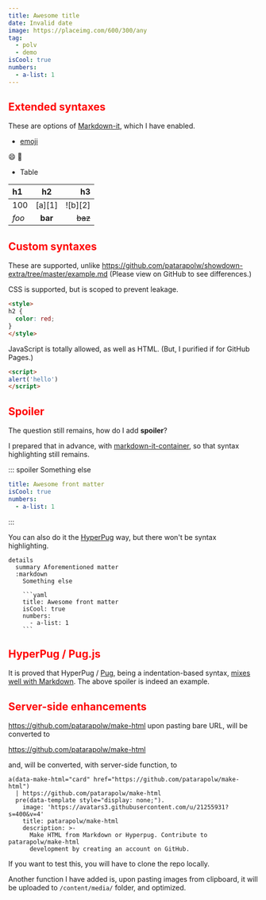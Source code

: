 ```yaml
---
title: Awesome title
date: Invalid date
image: https://placeimg.com/600/300/any
tag:
  - polv
  - demo
isCool: true
numbers:
  - a-list: 1
---
```


## Extended syntaxes

These are options of [Markdown-it](https://github.com/markdown-it/markdown-it), which I have enabled.

- [emoji](https://github.com/markdown-it/markdown-it-emoji)

:smile: :100:

- Table

| h1    |    h2   |      h3 |
|:------|:-------:|--------:|
| 100   | [a][1]  | ![b][2] |
| *foo* | **bar** | ~~baz~~ |

<!-- excerpt -->

## Custom syntaxes

These are supported, unlike <https://github.com/patarapolw/showdown-extra/tree/master/example.md> (Please view on GitHub to see differences.)

CSS is supported, but is scoped to prevent leakage.

```html
<style>
h2 {
  color: red;
}
</style>
```

<style>
h2 {
  color: red;
}
</style>

JavaScript is totally allowed, as well as HTML. (But, I purified if for GitHub Pages.)

```html
<script>
alert('hello')
</script>
```

## Spoiler

The question still remains, how do I add **spoiler**?

I prepared that in advance, with [markdown-it-container](https://github.com/markdown-it/markdown-it-container), so that syntax highlighting still remains.

::: spoiler
Something else

```yaml
title: Awesome front matter
isCool: true
numbers:
  - a-list: 1
```

:::

You can also do it the [HyperPug](https://github.com/patarapolw/hyperpug) way, but there won't be syntax highlighting.

```pug parsed
details
  summary Aforementioned matter
  :markdown
    Something else

    ```yaml
    title: Awesome front matter
    isCool: true
    numbers:
      - a-list: 1
    ```
```

## HyperPug / Pug.js

It is proved that HyperPug / [Pug](https://pugjs.org/api/getting-started.html), being a indentation-based syntax, [mixes well with Markdown](https://dev.to/patarapolw/pug-with-markdown-is-magic-yet-underrated-4dla). The above spoiler is indeed an example.

## Server-side enhancements

<!-- markdownlint-disable MD034 -->
https://github.com/patarapolw/make-html upon pasting bare URL, will be converted to

<a data-make-html="card" href="https://github.com/patarapolw/make-html">https://github.com/patarapolw/make-html</a>

and, will be converted, with server-side function, to

```pug parsed
a(data-make-html="card" href="https://github.com/patarapolw/make-html")
  | https://github.com/patarapolw/make-html
  pre(data-template style="display: none;").
    image: 'https://avatars3.githubusercontent.com/u/21255931?s=400&v=4'
    title: patarapolw/make-html
    description: >-
      Make HTML from Markdown or Hyperpug. Contribute to patarapolw/make-html
      development by creating an account on GitHub.
```
<!-- markdownlint-enable MD034 -->

If you want to test this, you will have to clone the repo locally.

Another function I have added is, upon pasting images from clipboard, it will be uploaded to `/content/media/` folder, and optimized.
